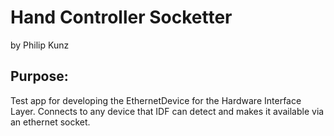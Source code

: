 <h1>Hand Controller Socketter</h1>
by Philip Kunz

<h2>Purpose:</h2>
Test app for developing the EthernetDevice for the Hardware Interface Layer. Connects to any device that IDF can detect and makes it available via an ethernet socket.